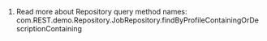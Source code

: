 1. Read more about Repository query method names:
   com.REST.demo.Repository.JobRepository.findByProfileContainingOrDescriptionContaining